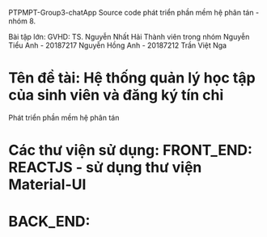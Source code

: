 
PTPMPT-Group3-chatApp
Source code phát triển phần mềm hệ phân tán - nhóm 8.

Bài tập lớn: 
GVHD: TS. Nguyễn Nhất Hải
Thành viên trong nhóm
Nguyễn Tiểu Anh - 20187217
Nguyễn Hồng Anh - 20187212
Trần Việt Nga 

Tên đề tài:
Hệ thống quản lý học tập của sinh viên và đăng ký tín chỉ 
=======
Phát triển phần mềm hệ phân tán

Các thư viện sử dụng:
FRONT_END: REACTJS - sử dụng thư viện Material-UI
=======
BACK_END: 
=======
